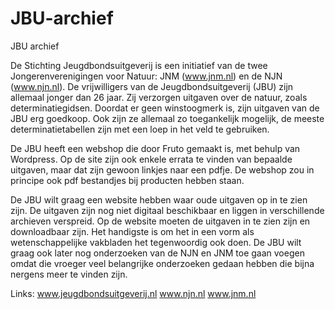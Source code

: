 # JBU-archief
JBU archief

De Stichting Jeugdbondsuitgeverij is een initiatief van de twee Jongerenverenigingen voor Natuur: JNM (www.jnm.nl) en de NJN (www.njn.nl). De vrijwilligers van de Jeugdbondsuitgeverij (JBU) zijn allemaal jonger dan 26 jaar. Zij verzorgen uitgaven over de natuur, zoals determinatiegidsen. Doordat er geen winstoogmerk is, zijn uitgaven van de JBU erg goedkoop. Ook zijn ze allemaal zo toegankelijk mogelijk, de meeste determinatietabellen zijn met een loep in het veld te gebruiken.

De JBU heeft een webshop die door Fruto gemaakt is, met behulp van Wordpress. Op de site zijn ook enkele errata te vinden van bepaalde uitgaven, maar dat zijn gewoon linkjes naar een pdfje. De webshop zou in principe ook pdf bestandjes bij producten hebben staan.

De JBU wilt graag een website hebben waar oude uitgaven op in te zien zijn. De uitgaven zijn nog niet digitaal beschikbaar en liggen in verschillende archieven verspreid. Op de website moeten de uitgaven in te zien zijn en downloadbaar zijn. Het handigste is om het in een vorm als wetenschappelijke vakbladen het tegenwoordig ook doen. 
De JBU wilt graag ook later nog onderzoeken van de NJN en JNM toe gaan voegen omdat die vroeger veel belangrijke onderzoeken gedaan hebben die bijna nergens meer te vinden zijn.

Links:
www.jeugdbondsuitgeverij.nl
www.njn.nl
www.jnm.nl
